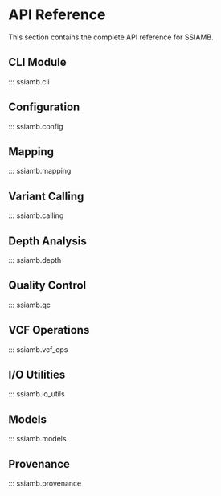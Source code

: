 # API Reference

This section contains the complete API reference for SSIAMB.

## CLI Module

::: ssiamb.cli

## Configuration

::: ssiamb.config

## Mapping

::: ssiamb.mapping

## Variant Calling

::: ssiamb.calling

## Depth Analysis

::: ssiamb.depth

## Quality Control

::: ssiamb.qc

## VCF Operations

::: ssiamb.vcf_ops

## I/O Utilities

::: ssiamb.io_utils

## Models

::: ssiamb.models

## Provenance

::: ssiamb.provenance